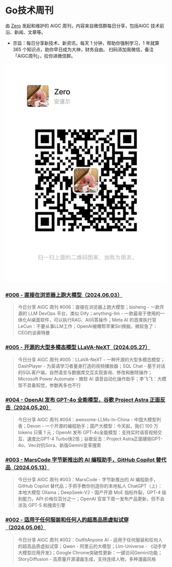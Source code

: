 # Go技术周刊

由 [Zero](https://github.com/whatwewant) 发起和维护的 AIGC 周刊，内容来自微信群每日分享，包括AIGC 技术前沿、新闻、文章等。

* 宗旨：每日分享新技术、新资讯，每天 1 分钟，帮助你强制学习，1 年就算 365 个知识点，助你早日成为大神，财务自由。
扫码添加我微信，备注「AIGC周刊」，拉你进微信群。

![](./images/WeChat-QRCode.png)

### [#006 - 直接在浏览器上跑大模型（2024.06.03）](./006%20-%202024.06.03.md)

> 今日分享 AIGC 周刊 #006：直接在浏览器上跑大模型；bisheng - 一款开源的 LLM DevOps 平台，类似 Dify；anything-llm - 一款最易于使用的一体化AI桌面软件，可以执行RAG、AI问答操作；Meta AI 的首席执行官LeCun：不要从事LLM工作；OpenAI被曝帮苹果Siri换脑，微软急了：CEO约谈奥特曼

### [#005 - 开源的大型多模态模型 LLaVA-NeXT（2024.05.27）](./005%20-%202024.05.27.md)

> 今日分享 AIGC 周刊 #005：LLaVA-NeXT - 一种开源的大型多模态模型；DashPlayer - 为英语学习者量身打造的视频播放器；SQL Chat - 基于对话的SQL客户端，自然语言与数据库交互实现查询、修改和删除操作；Microsoft Power Automate - 微软 AI 语音自动化操作助手；李飞飞：大模型不具备知觉，参数再多也不行

### [#004 - OpenAI 发布 GPT-4o 全能模型，谷歌 Project Astra 正面反击（2024.05.20）](./004%20-%202024.05.20.md)

> 今日分享 AIGC 周刊 #004：awesome-LLMs-In-China - 中国大模型列表；Devon - 一个开源的编程助手；国产大模型：今天起，我们 100 万 tokens 只需 1 元；OpenAI 发布 GPT-4o全能模型：支持实时语音视频交互、速度比GPT-4 Turbo快2倍；谷歌反击：Project Astra正面硬刚GPT-4o、Veo对抗Sora、新版Gemini变革搜索

### [#003 - MarsCode 字节新推出的 AI 编程助手，GitHub Copilot 替代品（2024.05.13）](./003%20-%202024.05.13.md)

> 今日分享 AIGC 周刊 #003：MarsCode - 字节新推出的 AI 编程助手，GitHub Copilot 替代品；手把手教你创造你的本地私人 ChatGPT（上）：本地大模型 Ollama；DeepSeek-V2 - 国产开源 MoE 指标炸裂，GPT-4 级别能力，API 价格仅百分之一；OpenAI 官宣下周一发布产品更新，但不会涉及 GPT-5 和搜索引擎

### [#002 - 适用于任何服装和任何人的超高品质虚拟试穿（2024.05.06）](./002%20-%202024.05.06.md)

> 今日分享 AIGC 周刊 #002：OutfitAnyone AI - 适用于任何服装和任何人的超高品质虚拟试穿；Qwen - 阿里云的大模型；Llm-Universe - 《动手学大模型应用开发》；Google Chrome突破性更新：一键访问Gemini功能；StoryDiffusion - 高质量开源漫画生成，支持连续人物，多种漫画风格
